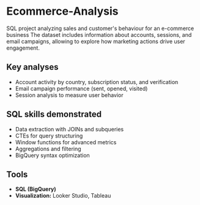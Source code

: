# Ecommerce-Analysis
SQL project analyzing sales and customer's behaviour for an e-commerce business
The dataset includes information about accounts, sessions, and email campaigns, allowing to explore how marketing actions drive user engagement.

## Key analyses
- Account activity by country, subscription status, and verification
- Email campaign performance (sent, opened, visited)
- Session analysis to measure user behavior

## SQL skills demonstrated
- Data extraction with JOINs and subqueries
- CTEs for query structuring
- Window functions for advanced metrics
- Aggregations and filtering
- BigQuery syntax optimization

## Tools
- **SQL (BigQuery)**
- **Visualization:** Looker Studio, Tableau

